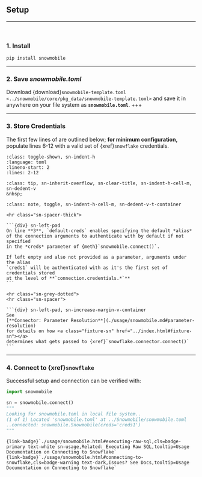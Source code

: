## Setup

<hr class="sn-grey">
<br>

### 1. Install
`pip install snowmobile`

<hr class="sn-spacer">

### 2. Save *snowmobile.toml*
Download {download}`snowmobile-template.toml <../snowmobile/core/pkg_data/snowmobile-template.toml>` 
and save it in anywhere on your file system as **`snowmobile.toml`**.
+++

<hr class="sn-spacer">

### 3. Store Credentials
The first few lines of [](./usage/snowmobile_toml.md) are outlined below; **for 
minimum configuration,** populate lines 6-12 with a valid set of {xref}`snowflake` 
credentials.

`````{literalinclude} ../snowmobile/core/pkg_data/snowmobile-template.toml
:class: toggle-shown, sn-indent-h
:language: toml
:lineno-start: 2
:lines: 2-12
`````

```{admonition} Tip: see [here](https://toml.io/en/) if unfamiliar with *.toml* syntax
:class: tip, sn-inherit-overflow, sn-clear-title, sn-indent-h-cell-m, sn-dedent-v
&nbsp;
```

````{admonition} More Info
:class: note, toggle, sn-indent-h-cell-m, sn-dedent-v-t-container

<hr class="sn-spacer-thick">

```{div} sn-left-pad 
On line **3**, `default-creds` enables specifying the default *alias*
of the connection arguments to authenticate with by default if not specified 
in the *creds* parameter of {meth}`snowmobile.connect()`.
 
If left empty and also not provided as a parameter, arguments under the alias
`creds1` will be authenticated with as it's the first set of credentials stored 
at the level of **`connection.credentials.*`**
```

<hr class="sn-grey-dotted">
<hr class="sn-spacer">

```{div} sn-left-pad, sn-increase-margin-v-container
See
[**Connector: Parameter Resolution**](./usage/snowmobile.md#parameter-resolution)
for details on how <a class="fixture-sn" href="../index.html#fixture-sn"></a>
determines what gets passed to {xref}`snowflake.connector.connect()`
```

````

<hr class="sn-spacer">

### 4. Connect to {xref}`snowflake`
Successful setup and connection can be verified with:
```python
import snowmobile

sn = snowmobile.connect()
"""
Looking for snowmobile.toml in local file system..
(1 of 1) Located 'snowmobile.toml' at ../Snowmobile/snowmobile.toml
..connected: snowmobile.Snowmobile(creds='creds1')
"""
```

```{div} sn-link-container 
{link-badge}`./usage/snowmobile.html#executing-raw-sql,cls=badge-primary text-white sn-usage,Related: Executing Raw SQL,tooltip=Usage Documentation on Connecting to Snowflake`
{link-badge}`./usage/snowmobile.html#connecting-to-snowflake,cls=badge-warning text-dark,Issues? See Docs,tooltip=Usage Documentation on Connecting to Snowflake`
```

<br>
